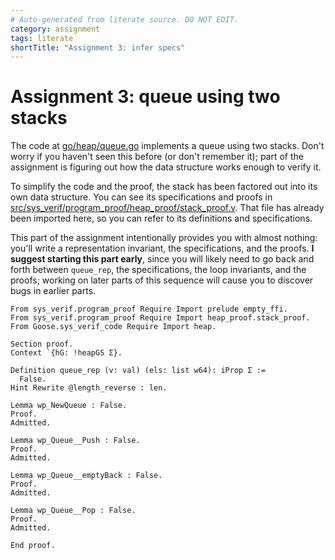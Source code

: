 ```yaml
---
# Auto-generated from literate source. DO NOT EDIT.
category: assignment
tags: literate
shortTitle: "Assignment 3: infer specs"
---
```


# Assignment 3: queue using two stacks

The code at [go/heap/queue.go](https://github.com/tchajed/sys-verif-fa24-proofs/blob/main/go/heap/queue.go) implements a queue using two stacks. Don't worry if you haven't seen this before (or don't remember it); part of the assignment is figuring out how the data structure works enough to verify it.

To simplify the code and the proof, the stack has been factored out into its own data structure. You can see its specifications and proofs in [src/sys_verif/program_proof/heap_proof/stack_proof.v](https://github.com/tchajed/sys-verif-fa24-proofs/blob/main/src/sys_verif/program_proof/heap_proof/stack_proof.v). That file has already been imported here, so you can refer to its definitions and specifications.

This part of the assignment intentionally provides you with almost nothing: you'll write a representation invariant, the specifications, and the proofs. **I suggest starting this part early**, since you will likely need to go back and forth between `queue_rep`, the specifications, the loop invariants, and the proofs; working on later parts of this sequence will cause you to discover bugs in earlier parts.

```coq
From sys_verif.program_proof Require Import prelude empty_ffi.
From sys_verif.program_proof Require Import heap_proof.stack_proof.
From Goose.sys_verif_code Require Import heap.

Section proof.
Context `{hG: !heapGS Σ}.

Definition queue_rep (v: val) (els: list w64): iProp Σ :=
  False.
Hint Rewrite @length_reverse : len.

Lemma wp_NewQueue : False.
Proof.
Admitted.

Lemma wp_Queue__Push : False.
Proof.
Admitted.

Lemma wp_Queue__emptyBack : False.
Proof.
Admitted.

Lemma wp_Queue__Pop : False.
Proof.
Admitted.

End proof.
```
